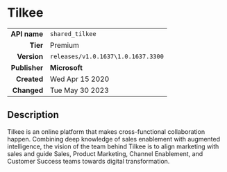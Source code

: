 # Tilkee
| | |
|-:|-|
|**API name**|`shared_tilkee`|
|**Tier**|Premium|
|**Version**|`releases/v1.0.1637\1.0.1637.3300`|
|**Publisher**|**Microsoft**|
|**Created**|Wed Apr 15 2020|
|**Changed**|Tue May 30 2023|

## Description
Tilkee is an online platform that makes cross-functional collaboration happen. Combining deep knowledge of sales enablement with augmented intelligence, the vision of the team behind Tilkee is to align marketing with sales and guide Sales, Product Marketing, Channel Enablement, and Customer Success teams towards digital transformation.
